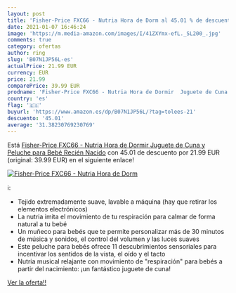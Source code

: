 ```yaml
---
layout: post
title: 'Fisher-Price FXC66 - Nutria Hora de Dorm al 45.01 % de descuento'
date: 2021-01-07 16:46:24
image: 'https://m.media-amazon.com/images/I/41ZXYmx-efL._SL200_.jpg'
comments: true
category: ofertas
author: ring
slug: 'B07N1JP56L-es'
actualPrice: 21.99 EUR
currency: EUR
price: 21.99
comparePrice: 39.99 EUR
prodname: 'Fisher-Price FXC66 - Nutria Hora de Dormir  Juguete de Cuna y Peluche para Bebé Recién Nacido'
country: 'es'
flag: '🇪🇸'
buyurl: 'https://www.amazon.es/dp/B07N1JP56L/?tag=tolees-21'
descuento: '45.01'
average: '31.38230769230769'
---
```


Está [Fisher-Price FXC66 - Nutria Hora de Dormir  Juguete de Cuna y Peluche para Bebé Recién Nacido](https://www.amazon.es/dp/B07N1JP56L/?tag=tolees-21) con 45.01 de descuento por 21.99 EUR (original: 39.99 EUR) en el siguiente enlace!

[![Fisher-Price FXC66 - Nutria Hora de Dorm](https://m.media-amazon.com/images/I/41ZXYmx-efL._SL200_.jpg)](https://www.amazon.es/dp/B07N1JP56L/?tag=tolees-21)

ℹ️:

- Tejido extremadamente suave, lavable a máquina (hay que retirar los elementos electrónicos)
- La nutria imita el movimiento de tu respiración para calmar de forma natural a tu bebé
- Un muñeco para bebés que te permite personalizar más de 30 minutos de música y sonidos, el control del volumen y las luces suaves
- Este peluche para bebés ofrece 11 descubrimientos sensoriales para incentivar los sentidos de la vista, el oído y el tacto
- Nutria musical relajante con movimiento de "respiración" para bebés a partir del nacimiento: ¡un fantástico juguete de cuna!

[Ver la oferta!!](https://www.amazon.es/dp/B07N1JP56L/?tag=tolees-21)
